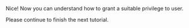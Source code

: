 Nice! Now you can understand how to grant a suitable privilege to user.

Please continue to finish the next tutorial.

